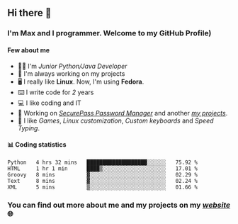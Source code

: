 ## Hi there 👋
### I'm Max and I programmer. Welcome to my GitHub Profile)

#### **Few about me**
- 👨‍💻 I'm _Junior Python/Java Developer_
- 📁 I'm always working on my projects
- 🖥️ I really like **Linux**. Now, I'm using **Fedora**.
- ⌨️ I write code for _2_ years
- 💻 I like coding and IT
- 📃 Working on *[SecurePass Password Manager](https://github.com/merive/SecurePass)* and another *[my projects](https://merive.herokuapp.com/projects)*.
- 👾 I like _Games_, _Linux customization_, _Custom keyboards_ and _Speed Typing_.

#### 📊 **Coding statistics**
<!--START_SECTION:waka-->
```text
Python   4 hrs 32 mins   ███████████████████░░░░░░   75.92 % 
HTML     1 hr 1 min      ████▒░░░░░░░░░░░░░░░░░░░░   17.01 % 
Groovy   8 mins          ▓░░░░░░░░░░░░░░░░░░░░░░░░   02.29 % 
Text     8 mins          ▓░░░░░░░░░░░░░░░░░░░░░░░░   02.24 % 
XML      5 mins          ▒░░░░░░░░░░░░░░░░░░░░░░░░   01.66 % 
```
<!--END_SECTION:waka-->

### **You can find out more about me and my projects on my _[website](https://merive.herokuapp.com/)_ 🌐**
